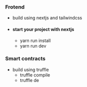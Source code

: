 ### Frotend

- build using nextjs and tailwindcss
-  #### start your project with nextjs
     - yarn run install
     - yarn run dev


### Smart contracts

- build using truffle
  - truffle compile
  - truffle de

